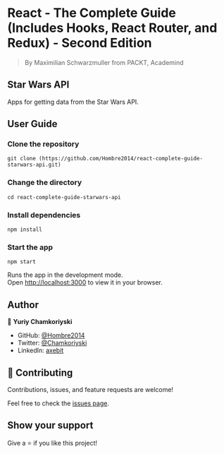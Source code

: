 # React - The Complete Guide (Includes Hooks, React Router, and Redux) - Second Edition

> By Maximilian Schwarzmuller from PACKT, Academind

## Star Wars API

Apps for getting data from the Star Wars API.

## User Guide

### Clone the repository

`git clone (https://github.com/Hombre2014/react-complete-guide-starwars-api.git)`

### Change the directory

`cd react-complete-guide-starwars-api`

### Install dependencies

`npm install`

### Start the app

`npm start`

Runs the app in the development mode.\
Open [http://localhost:3000](http://localhost:3000) to view it in your browser.

## Author

👤 **Yuriy Chamkoriyski**

- GitHub: [@Hombre2014](https://github.com/Hombre2014)
- Twitter: [@Chamkoriyski](https://twitter.com/Chamkoriyski)
- LinkedIn: [axebit](https://linkedin.com/in/axebit)

## 🤝 Contributing

Contributions, issues, and feature requests are welcome!

Feel free to check the [issues page](https://github.com/Hombre/react-complete-guide-starwars-api/issues).

## Show your support

Give a ⭐️ if you like this project!
